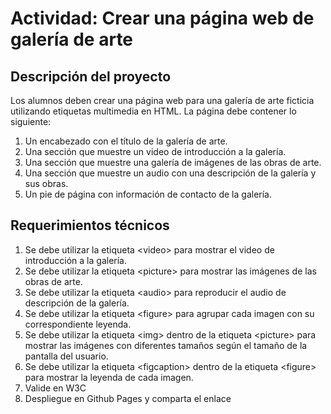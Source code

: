 # Actividad: Crear una página web de galería de arte

## Descripción del proyecto
Los alumnos deben crear una página web para una galería de arte ficticia utilizando etiquetas multimedia en HTML. La página debe contener lo siguiente:

1. Un encabezado con el título de la galería de arte.
1. Una sección que muestre un video de introducción a la galería.
1. Una sección que muestre una galería de imágenes de las obras de arte.
1. Una sección que muestre un audio con una descripción de la galería y sus obras.
1. Un pie de página con información de contacto de la galería.

## Requerimientos técnicos

1. Se debe utilizar la etiqueta &lt;video&gt; para mostrar el video de introducción a la galería.
1. Se debe utilizar la etiqueta &lt;picture&gt; para mostrar las imágenes de las obras de arte.
1. Se debe utilizar la etiqueta &lt;audio&gt; para reproducir el audio de descripción de la galería.
1. Se debe utilizar la etiqueta &lt;figure&gt; para agrupar cada imagen con su correspondiente leyenda.
1. Se debe utilizar la etiqueta &lt;img&gt; dentro de la etiqueta &lt;picture&gt; para mostrar las imágenes con diferentes tamaños según el tamaño de la pantalla del usuario.
1. Se debe utilizar la etiqueta &lt;figcaption&gt; dentro de la etiqueta &lt;figure&gt; para mostrar la leyenda de cada imagen.
1. Valide en W3C
1. Despliegue en Github Pages y comparta el enlace